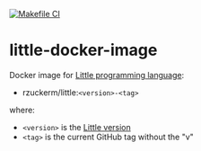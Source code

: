 [![Makefile CI](https://github.com/rzuckerm/little-docker-image/actions/workflows/makefile.yml/badge.svg)](https://github.com/rzuckerm/little-docker-image/actions/workflows/makefile.yml)

# little-docker-image

Docker image for [Little programming language]():

- rzuckerm/little:`<version>-<tag>`

where:

- `<version>` is the [Little version](LITTLE_VERSION)
- `<tag>` is the current GitHub tag without the "v"
